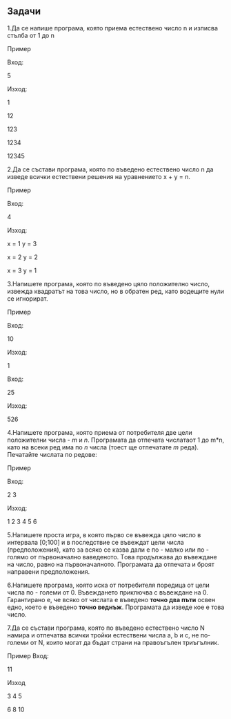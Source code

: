 ## Задачи

1.Да се напише програма, която приема естествено число n и изписва стълба от 1 до n

Пример

Вход:

5

Изход:

1

12

123

1234

12345

2.Да се състави програма, която по въведено естествено число n да изведе всички естествени решения на уравнението x + y = n.

Пример

Вход:

4

Изход:

x = 1 y = 3

x = 2 y = 2

x = 3 y = 1


3.Напишете програма, която по въведено цяло положително число, извежда квадратът на това число, но в обратен ред, като водещите нули се игнорират.

Пример

Вход:

10

Изход:

1

Вход:

25

Изход:

526

4.Напишете програма, която приема от потребителя две цели положителни числа - *m* и *n*.
  Програмата да отпечата числатаот 1 до m*n, като на всеки ред има по *n* числа (тоест ще отпечатате *m* реда).
  Печатайте числата по редове:

Пример

Вход:

2 3

Изход:

1 2 3
4 5 6

5.Напишете проста игра, в която първо се въвежда цяло число в интервала [0;100] и в последствие се въвеждат цели числа
  (предположения), като за всяко се казва дали е по - малко или по - голямо от първоначално ваведеното.
  Tова продължава до въвеждане на число, равно на първоначалното. Програмата да отпечата и броят направени предположения.

6.Напишете програма, която иска от потребителя поредица от цели числа по - големи от 0.
  Въвеждането приключва с въвеждане на 0. Гарантирано е, че всяко от числата е въведено **точно два пъти** освен едно,
  което е въведено **точно веднъж**. Програмата да изведе кое е това число.

7.Да се състави програма, която по въведено естествено число N намира и отпечатва всички тройки естествени числа a, b и c,
  не по-големи от N, които могат да бъдат страни на правоъгълен триъгълник.

Пример
Вход:

11

Изход

3 4 5

6 8 10



